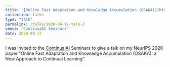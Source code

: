 ```yaml
---
title: "[Online Fast Adaptation and Knowledge Accumulation (OSAKA)](https://www.youtube.com/watch?v=AHGiF21WZbw)"
collection: talks
type: "Talk"
permalink: /talks/2020-09-17-talk-2
venue: "ContinuaAI Seminars"
date: 2020-09-17
---
```


I was invited to the [ContinualAI](https://www.continualai.org/) Seminars to give a talk on my NeurIPS 2020 paper "Online Fast Adaptation and Knowledge Accumulation (OSAKA): a New Approach to Continual Learning". 
